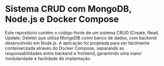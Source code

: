 # Sistema CRUD com MongoDB, Node.js e Docker Compose


Este repositório contém o código-fonte de um sistema CRUD (Create, Read, Update, Delete) que utiliza MongoDB como banco de dados, com backend desenvolvido em Node.js.
A aplicação foi projetada para ser facilmente conteinerizada através do Docker Compose, separando as responsabilidades entre backend e frontend, garantindo uma maior modularidade e facilidade de implantação.
 
